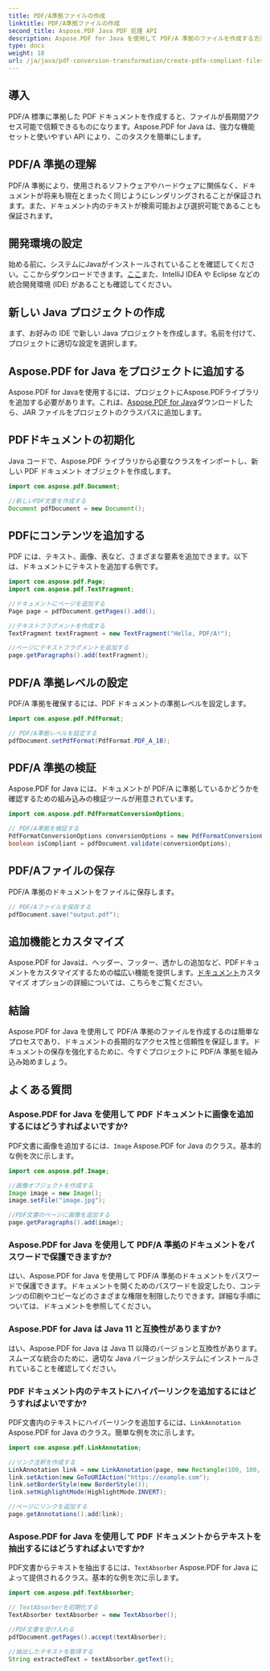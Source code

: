```yaml
---
title: PDF/A準拠ファイルの作成
linktitle: PDF/A準拠ファイルの作成
second_title: Aspose.PDF Java PDF 処理 API
description: Aspose.PDF for Java を使用して PDF/A 準拠のファイルを作成する方法を学びます。業界標準の PDF のコード例を含むステップバイステップ ガイドです。
type: docs
weight: 18
url: /ja/java/pdf-conversion-transformation/create-pdfa-compliant-files/
---
```


## 導入

PDF/A 標準に準拠した PDF ドキュメントを作成すると、ファイルが長期間アクセス可能で信頼できるものになります。Aspose.PDF for Java は、強力な機能セットと使いやすい API により、このタスクを簡単にします。

## PDF/A 準拠の理解

PDF/A 準拠により、使用されるソフトウェアやハードウェアに関係なく、ドキュメントが将来も現在とまったく同じようにレンダリングされることが保証されます。また、ドキュメント内のテキストが検索可能および選択可能であることも保証されます。

## 開発環境の設定

始める前に、システムにJavaがインストールされていることを確認してください。ここからダウンロードできます。[ここ](https://www.java.com/download/)また、IntelliJ IDEA や Eclipse などの統合開発環境 (IDE) があることも確認してください。

## 新しい Java プロジェクトの作成

まず、お好みの IDE で新しい Java プロジェクトを作成します。名前を付けて、プロジェクトに適切な設定を選択します。

## Aspose.PDF for Java をプロジェクトに追加する

 Aspose.PDF for Javaを使用するには、プロジェクトにAspose.PDFライブラリを追加する必要があります。これは、[Aspose.PDF for Java](https://releases.aspose.com/pdf/java/)ダウンロードしたら、JAR ファイルをプロジェクトのクラスパスに追加します。

## PDFドキュメントの初期化

Java コードで、Aspose.PDF ライブラリから必要なクラスをインポートし、新しい PDF ドキュメント オブジェクトを作成します。

```java
import com.aspose.pdf.Document;

//新しいPDF文書を作成する
Document pdfDocument = new Document();
```

## PDFにコンテンツを追加する

PDF には、テキスト、画像、表など、さまざまな要素を追加できます。以下は、ドキュメントにテキストを追加する例です。

```java
import com.aspose.pdf.Page;
import com.aspose.pdf.TextFragment;

//ドキュメントにページを追加する
Page page = pdfDocument.getPages().add();

//テキストフラグメントを作成する
TextFragment textFragment = new TextFragment("Hello, PDF/A!");

//ページにテキストフラグメントを追加する
page.getParagraphs().add(textFragment);
```

## PDF/A 準拠レベルの設定

PDF/A 準拠を確保するには、PDF ドキュメントの準拠レベルを設定します。

```java
import com.aspose.pdf.PdfFormat;

// PDF/A準拠レベルを設定する
pdfDocument.setPdfFormat(PdfFormat.PDF_A_1B);
```

## PDF/A 準拠の検証

Aspose.PDF for Java には、ドキュメントが PDF/A に準拠しているかどうかを確認するための組み込みの検証ツールが用意されています。

```java
import com.aspose.pdf.PdfFormatConversionOptions;

// PDF/A準拠を検証する
PdfFormatConversionOptions conversionOptions = new PdfFormatConversionOptions(PdfFormat.PDF_A_1B, new PdfFormatConversionOptions(), 1000);
boolean isCompliant = pdfDocument.validate(conversionOptions);
```

## PDF/Aファイルの保存

PDF/A 準拠のドキュメントをファイルに保存します。

```java
// PDF/Aファイルを保存する
pdfDocument.save("output.pdf");
```

## 追加機能とカスタマイズ

Aspose.PDF for Javaは、ヘッダー、フッター、透かしの追加など、PDFドキュメントをカスタマイズするための幅広い機能を提供します。[ドキュメント](https://reference.aspose.com/pdf/java/)カスタマイズ オプションの詳細については、こちらをご覧ください。

## 結論

Aspose.PDF for Java を使用して PDF/A 準拠のファイルを作成するのは簡単なプロセスであり、ドキュメントの長期的なアクセス性と信頼性を保証します。ドキュメントの保存を強化するために、今すぐプロジェクトに PDF/A 準拠を組み込み始めましょう。

## よくある質問

### Aspose.PDF for Java を使用して PDF ドキュメントに画像を追加するにはどうすればよいですか?

 PDF文書に画像を追加するには、`Image` Aspose.PDF for Java のクラス。基本的な例を次に示します。

```java
import com.aspose.pdf.Image;

//画像オブジェクトを作成する
Image image = new Image();
image.setFile("image.jpg");

//PDF文書のページに画像を追加する
page.getParagraphs().add(image);
```

### Aspose.PDF for Java を使用して PDF/A 準拠のドキュメントをパスワードで保護できますか?

はい、Aspose.PDF for Java を使用して PDF/A 準拠のドキュメントをパスワードで保護できます。ドキュメントを開くためのパスワードを設定したり、コンテンツの印刷やコピーなどのさまざまな権限を制限したりできます。詳細な手順については、ドキュメントを参照してください。

### Aspose.PDF for Java は Java 11 と互換性がありますか?

はい、Aspose.PDF for Java は Java 11 以降のバージョンと互換性があります。スムーズな統合のために、適切な Java バージョンがシステムにインストールされていることを確認してください。

### PDF ドキュメント内のテキストにハイパーリンクを追加するにはどうすればよいですか?

 PDF文書内のテキストにハイパーリンクを追加するには、`LinkAnnotation` Aspose.PDF for Java のクラス。簡単な例を次に示します。

```java
import com.aspose.pdf.LinkAnnotation;

//リンク注釈を作成する
LinkAnnotation link = new LinkAnnotation(page, new Rectangle(100, 100, 200, 120));
link.setAction(new GoToURIAction("https://example.com");
link.setBorderStyle(new BorderStyle());
link.setHighlightMode(HighlightMode.INVERT);

//ページにリンクを追加する
page.getAnnotations().add(link);
```

### Aspose.PDF for Java を使用して PDF ドキュメントからテキストを抽出するにはどうすればよいですか?

 PDF文書からテキストを抽出するには、`TextAbsorber` Aspose.PDF for Java によって提供されるクラス。基本的な例を次に示します。

```java
import com.aspose.pdf.TextAbsorber;

// TextAbsorberを初期化する
TextAbsorber textAbsorber = new TextAbsorber();

//PDF文書を受け入れる
pdfDocument.getPages().accept(textAbsorber);

//抽出したテキストを取得する
String extractedText = textAbsorber.getText();
```